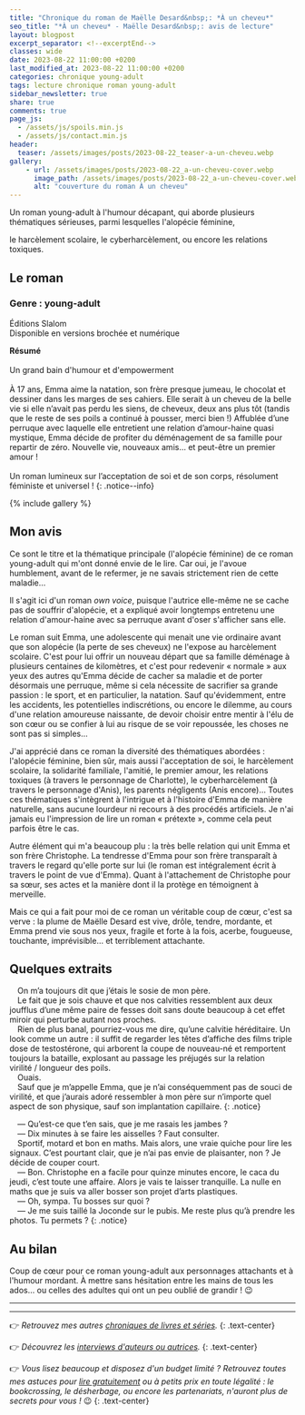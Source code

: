```yaml
---
title: "Chronique du roman de Maëlle Desard&nbsp;: *À un cheveu*"
seo_title: "*À un cheveu* - Maëlle Desard&nbsp;: avis de lecture"
layout: blogpost
excerpt_separator: <!--excerptEnd-->
classes: wide
date: 2023-08-22 11:00:00 +0200
last_modified_at: 2023-08-22 11:00:00 +0200
categories: chronique young-adult
tags: lecture chronique roman young-adult
sidebar_newsletter: true
share: true
comments: true
page_js:
  - /assets/js/spoils.min.js
  - /assets/js/contact.min.js
header:
  teaser: /assets/images/posts/2023-08-22_teaser-a-un-cheveu.webp
gallery:
    - url: /assets/images/posts/2023-08-22_a-un-cheveu-cover.webp
      image_path: /assets/images/posts/2023-08-22_a-un-cheveu-cover.webp
      alt: "couverture du roman À un cheveu"
---
```


Un roman young-adult à l'humour décapant, qui aborde plusieurs thématiques sérieuses, parmi lesquelles l'alopécie féminine,
<!--excerptEnd-->
le harcèlement scolaire, le cyberharcèlement, ou encore les relations toxiques.

<span class="fa fa-star rating_checked"></span>
<span class="fa fa-star rating_checked"></span>
<span class="fa fa-star rating_checked"></span>
<span class="fa fa-star rating_checked"></span>
<span class="fa fa-star rating_checked"></span>

## Le roman

### Genre&nbsp;: young-adult

Éditions Slalom<br />
Disponible en versions brochée et numérique

**Résumé**<br /><br />
Un grand bain d'humour et d'empowerment<br /><br />
À 17 ans, Emma aime la natation, son frère presque jumeau, le chocolat et dessiner dans les marges de ses cahiers. Elle serait à un cheveu de la belle vie si elle n’avait pas perdu les siens, de cheveux, deux ans plus tôt (tandis que le reste de ses poils a continué à pousser, merci bien&nbsp;!) Affublée d’une perruque avec laquelle elle entretient une relation d’amour-haine quasi mystique, Emma décide de profiter du déménagement de sa famille pour repartir de zéro. Nouvelle vie, nouveaux amis&hellip; et peut-être un premier amour&nbsp;!<br /><br />
Un roman lumineux sur l’acceptation de soi et de son corps, résolument féministe et universel&nbsp;!
{: .notice--info}

{% include gallery %}



## Mon avis

Ce sont le titre et la thématique principale (l'alopécie féminine) de ce roman young-adult qui m'ont donné envie de le lire. Car oui, je l'avoue humblement, avant de le refermer, je ne savais strictement rien de cette maladie&hellip;

Il s'agit ici d'un roman *own voice*, puisque l'autrice elle-même ne se cache pas de souffrir d'alopécie, et a expliqué avoir longtemps entretenu une relation d'amour-haine avec sa perruque avant d'oser s'afficher sans elle.

Le roman suit Emma, une adolescente qui menait une vie ordinaire avant que son alopécie (la perte de ses cheveux) ne l'expose au harcèlement scolaire. C'est pour lui offrir un nouveau départ que sa famille déménage à plusieurs centaines de kilomètres, et c'est pour redevenir &laquo;&nbsp;normale&nbsp;&raquo; aux yeux des autres qu'Emma décide de cacher sa maladie et de porter désormais une perruque, même si cela nécessite de sacrifier sa grande passion&nbsp;: le sport, et en particulier, la natation. Sauf qu'évidemment, entre les accidents, les potentielles indiscrétions, ou encore le dilemme, au cours d'une relation amoureuse naissante, de devoir choisir entre mentir à l'élu de son c&oelig;ur ou se confier à lui au risque de se voir repoussée, les choses ne sont pas si simples&hellip;

J'ai apprécié dans ce roman la diversité des thématiques abordées&nbsp;: l'alopécie féminine, bien sûr, mais aussi l'acceptation de soi, le harcèlement scolaire, la solidarité familiale, l'amitié, le premier amour, les relations toxiques (à travers le personnage de Charlotte), le cyberharcèlement (à travers le personnage d'Anis), les parents négligents (Anis encore)&hellip; Toutes ces thématiques s'intègrent à l'intrigue et à l'histoire d'Emma de manière naturelle, sans aucune lourdeur ni recours à des procédés artificiels. Je n'ai jamais eu l'impression de lire un roman &laquo;&nbsp;prétexte&nbsp;&raquo;, comme cela peut parfois être le cas.

Autre élément qui m'a beaucoup plu&nbsp;: la très belle relation qui unit Emma et son frère Christophe. La tendresse d'Emma pour son frère transparaît à travers le regard qu'elle porte sur lui (le roman est intégralement écrit à travers le point de vue d'Emma). Quant à l'attachement de Christophe pour sa s&oelig;ur, ses actes et la manière dont il la protège en témoignent à merveille.

Mais ce qui a fait pour moi de ce roman un véritable coup de c&oelig;ur, c'est sa verve&nbsp;: la plume de Maëlle Desard est vive, drôle, tendre, mordante, et Emma prend vie sous nos yeux, fragile et forte à la fois, acerbe, fougueuse, touchante, imprévisible&hellip; et terriblement attachante.



## Quelques extraits

<span style="margin-left: 1em;"></span>On m’a toujours dit que j’étais le sosie de mon père.<br />
<span style="margin-left: 1em;"></span>Le fait que je sois chauve et que nos calvities ressemblent aux deux joufflus d’une même paire de fesses doit sans doute beaucoup à cet effet miroir qui perturbe autant nos proches.<br />
<span style="margin-left: 1em;"></span>Rien de plus banal, pourriez-vous me dire, qu’une calvitie héréditaire. Un look comme un autre : il suffit de regarder les têtes d’affiche des films triple dose de testostérone, qui arborent la coupe de nouveau-né et remportent toujours la bataille, explosant au passage les préjugés sur la relation virilité / longueur des poils.<br />
<span style="margin-left: 1em;"></span>Ouais.<br />
<span style="margin-left: 1em;"></span>Sauf que je m’appelle Emma, que je n’ai conséquemment pas de souci de virilité, et que j’aurais adoré ressembler à mon père sur n’importe quel aspect de son physique, sauf son implantation capillaire. 
{: .notice}

<span style="margin-left: 1em;"></span>—&nbsp;Qu’est-ce que t’en sais, que je me rasais les jambes&nbsp;?<br />
<span style="margin-left: 1em;"></span>—&nbsp;Dix minutes à se faire les aisselles&nbsp;? Faut consulter.<br />
<span style="margin-left: 1em;"></span>Sportif, motard et bon en maths. Mais alors, une vraie quiche pour lire les signaux. C’est pourtant clair, que je n’ai pas envie de plaisanter, non&nbsp;? Je décide de couper court.<br />
<span style="margin-left: 1em;"></span>—&nbsp;Bon. Christophe en a facile pour quinze minutes encore, le caca du jeudi, c’est toute une affaire. Alors je vais te laisser tranquille. La nulle en maths que je suis va aller bosser son projet d’arts plastiques.<br />
<span style="margin-left: 1em;"></span>—&nbsp;Oh, sympa. Tu bosses sur quoi&nbsp;?<br />
<span style="margin-left: 1em;"></span>—&nbsp;Je me suis taillé la Joconde sur le pubis. Me reste plus qu’à prendre les photos. Tu permets&nbsp;?
{: .notice}



## Au bilan

Coup de c&oelig;ur pour ce roman young-adult aux personnages attachants et à l'humour mordant. À mettre sans hésitation entre les mains de tous les ados&hellip; ou celles des adultes qui ont un peu oublié de grandir&nbsp;! 😉

---
---
👉 *Retrouvez mes autres [chroniques de livres et séries](/blog/tags#chronique).*
{: .text-center}

👉 *Découvrez les [interviews d'auteurs ou autrices](/blog/tags#interview).*
{: .text-center}

👉 *Vous lisez beaucoup et disposez d'un budget limité&nbsp;? Retrouvez toutes mes astuces pour [lire gratuitement](/lecture/2022/08/22/lire-gratuitement.html) ou à petits prix en toute légalité&nbsp;: le bookcrossing, le désherbage, ou encore les partenariats, n'auront plus de secrets pour vous&nbsp;!* 😉
{: .text-center}